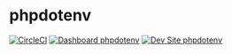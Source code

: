 # phpdotenv

[![CircleCI](https://circleci.com/gh/mostafizpantheon/phpdotenv.svg?style=shield)](https://circleci.com/gh/mostafizpantheon/phpdotenv)
[![Dashboard phpdotenv](https://img.shields.io/badge/dashboard-phpdotenv-yellow.svg)](https://dashboard.pantheon.io/sites/4f9760cf-fbd5-494d-bdfd-72fbb7550e4f#dev/code)
[![Dev Site phpdotenv](https://img.shields.io/badge/site-phpdotenv-blue.svg)](http://dev-phpdotenv.pantheonsite.io/)